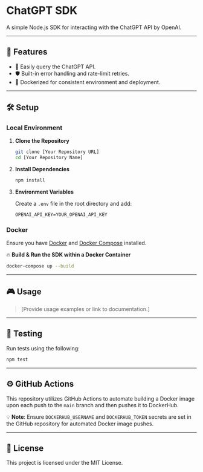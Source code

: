 # ChatGPT SDK

A simple Node.js SDK for interacting with the ChatGPT API by OpenAI.

---

## 🚀 Features

- 🤖 Easily query the ChatGPT API.
- 🛡️ Built-in error handling and rate-limit retries.
- 🐳 Dockerized for consistent environment and deployment.

---

## 🛠️ Setup

### Local Environment

1. **Clone the Repository**
   ```bash
   git clone [Your Repository URL]
   cd [Your Repository Name]
   ```

2. **Install Dependencies**
   ```bash
   npm install
   ```

3. **Environment Variables**

   Create a `.env` file in the root directory and add:
   ```plaintext
   OPENAI_API_KEY=YOUR_OPENAI_API_KEY
   ```

### Docker

Ensure you have [Docker](https://docs.docker.com/get-docker/) and [Docker Compose](https://docs.docker.com/compose/install/) installed.

🔥 **Build & Run the SDK within a Docker Container**
```bash
docker-compose up --build
```

---

## 🎮 Usage

> [Provide usage examples or link to documentation.]

---

## 🧪 Testing

Run tests using the following:

```bash
npm test
```

---

## ⚙️ GitHub Actions

This repository utilizes GitHub Actions to automate building a Docker image upon each push to the `main` branch and then pushes it to DockerHub.

💡 **Note**: Ensure `DOCKERHUB_USERNAME` and `DOCKERHUB_TOKEN` secrets are set in the GitHub repository for automated Docker image pushes.

---

## 📜 License

This project is licensed under the MIT License.

